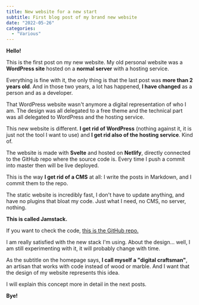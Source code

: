 ```yaml
---
title: New website for a new start
subtitle: First blog post of my brand new website
date: "2022-05-26"
categories:
  - "Various"
---
```


**Hello!**

This is the first post on my new website. My old personal website was a **WordPress site** hosted on a **normal server** with a hosting service.

Everything is fine with it, the only thing is that the last post was **more than 2 years old**. And in those two years, a lot has happened, **I have changed** as a person and as a developer.

That WordPress website wasn't anymore a digital representation of who I am.
The design was all delegated to a free theme and the technical part was all delegated to WordPress and the hosting service.

This new website is different. **I get rid of WordPress** (nothing against it, it is just not the tool I want to use) and **I get rid also of the hosting service**. Kind of.

The website is made with **Svelte** and hosted on **Netlify**, directly connected to the GitHub repo where the source code is. Every time I push a commit into master then will be live deployed.

This is the way **I get rid of a CMS** at all: I write the posts in Markdown, and I commit them to the repo.

The static website is incredibly fast, I don't have to update anything, and have no plugins that bloat my code. Just what I need, no CMS, no server, nothing.

**This is called Jamstack.**

If you want to check the code, [this is the GitHub repo.](https://github.com/daaanny90/dannyspina)

I am really satisfied with the new stack I'm using.
About the design... well, I am still experimenting with it, it will probably change with time.

As the subtitle on the homepage says, **I call myself a "digital craftsman"**, an artisan that works with code instead of wood or marble. And I want that the design of my website represents this idea.

I will explain this concept more in detail in the next posts.

**Bye!**
